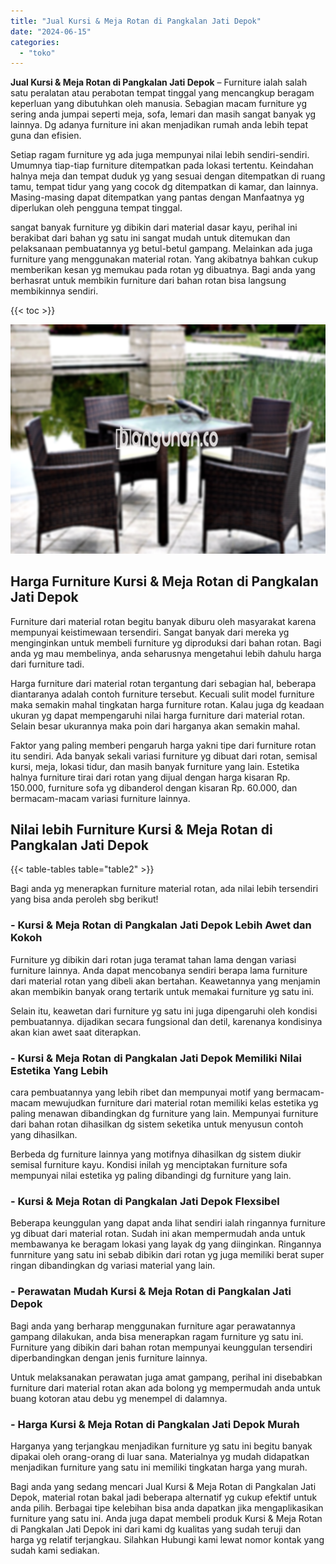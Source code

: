 ```yaml
---
title: "Jual Kursi & Meja Rotan di Pangkalan Jati Depok"
date: "2024-06-15"
categories: 
  - "toko"
---
```


**Jual Kursi & Meja Rotan di Pangkalan Jati Depok** – Furniture ialah salah satu peralatan atau perabotan tempat tinggal yang mencangkup beragam keperluan yang dibutuhkan oleh manusia. Sebagian macam furniture yg sering anda jumpai seperti meja, sofa, lemari dan masih sangat banyak yg lainnya. Dg adanya furniture ini akan menjadikan rumah anda lebih tepat guna dan efisien.

Setiap ragam furniture yg ada juga mempunyai nilai lebih sendiri-sendiri. Umumnya tiap-tiap furniture ditempatkan pada lokasi tertentu. Keindahan halnya meja dan tempat duduk yg yang sesuai dengan ditempatkan di ruang tamu, tempat tidur yang yang cocok dg ditempatkan di kamar, dan lainnya. Masing-masing dapat ditempatkan yang pantas dengan Manfaatnya yg diperlukan oleh pengguna tempat tinggal.

sangat banyak furniture yg dibikin dari material dasar kayu, perihal ini berakibat dari bahan yg satu ini sangat mudah untuk ditemukan dan pelaksanaan pembuatannya yg betul-betul gampang. Melainkan ada juga furniture yang menggunakan material rotan. Yang akibatnya bahkan cukup memberikan kesan yg memukau pada rotan yg dibuatnya. Bagi anda yang berhasrat untuk membikin furniture dari bahan rotan bisa langsung membikinnya sendiri.

{{< toc >}}

![Jual Kursi & Meja Rotan di Pangkalan Jati Depok](/images/kursi-meja-rotan-murah22.png)

## Harga Furniture Kursi & Meja Rotan di Pangkalan Jati Depok

Furniture dari material rotan begitu banyak diburu oleh masyarakat karena mempunyai keistimewaan tersendiri. Sangat banyak dari mereka yg menginginkan untuk membeli furniture yg diproduksi dari bahan rotan. Bagi anda yg mau membelinya, anda seharusnya mengetahui lebih dahulu harga dari furniture tadi.

Harga furniture dari material rotan tergantung dari sebagian hal, beberapa diantaranya adalah contoh furniture tersebut. Kecuali sulit model furniture maka semakin mahal tingkatan harga furniture rotan. Kalau juga dg keadaan ukuran yg dapat mempengaruhi nilai harga furniture dari material rotan. Selain besar ukurannya maka poin dari harganya akan semakin mahal.

Faktor yang paling memberi pengaruh harga yakni tipe dari furniture rotan itu sendiri. Ada banyak sekali variasi furniture yg dibuat dari rotan, semisal kursi, meja, lokasi tidur, dan masih banyak furniture yang lain. Estetika halnya furniture tirai dari rotan yang dijual dengan harga kisaran Rp. 150.000, furniture sofa yg dibanderol dengan kisaran Rp. 60.000, dan bermacam-macam variasi furniture lainnya.

## Nilai lebih Furniture Kursi & Meja Rotan di Pangkalan Jati Depok

{{< table-tables table="table2" >}}

Bagi anda yg menerapkan furniture material rotan, ada nilai lebih tersendiri yang bisa anda peroleh sbg berikut!

### \- Kursi & Meja Rotan di Pangkalan Jati Depok Lebih Awet dan Kokoh

Furniture yg dibikin dari rotan juga teramat tahan lama dengan variasi furniture lainnya. Anda dapat mencobanya sendiri berapa lama furniture dari material rotan yang dibeli akan bertahan. Keawetannya yang menjamin akan membikin banyak orang tertarik untuk memakai furniture yg satu ini.

Selain itu, keawetan dari furniture yg satu ini juga dipengaruhi oleh kondisi pembuatannya. dijadikan secara fungsional dan detil, karenanya kondisinya akan kian awet saat diterapkan.

### \- Kursi & Meja Rotan di Pangkalan Jati Depok Memiliki Nilai Estetika Yang Lebih

cara pembuatannya yang lebih ribet dan mempunyai motif yang bermacam-macam mewujudkan furniture dari material rotan memiliki kelas estetika yg paling menawan dibandingkan dg furniture yang lain. Mempunyai furniture dari bahan rotan dihasilkan dg sistem seketika untuk menyusun contoh yang dihasilkan.

Berbeda dg furniture lainnya yang motifnya dihasilkan dg sistem diukir semisal furniture kayu. Kondisi inilah yg menciptakan furniture sofa mempunyai nilai estetika yg paling dibandingi dg furniture yang lain.

### \- Kursi & Meja Rotan di Pangkalan Jati Depok Flexsibel

Beberapa keunggulan yang dapat anda lihat sendiri ialah ringannya furniture yg dibuat dari material rotan. Sudah ini akan mempermudah anda untuk membawanya ke beragam lokasi yang layak dg yang diinginkan. Ringannya funrniture yang satu ini sebab dibikin dari rotan yg juga memiliki berat super ringan dibandingkan dg variasi material yang lain.

### \- Perawatan Mudah Kursi & Meja Rotan di Pangkalan Jati Depok

Bagi anda yang berharap menggunakan furniture agar perawatannya gampang dilakukan, anda bisa menerapkan ragam furniture yg satu ini. Furniture yang dibikin dari bahan rotan mempunyai keunggulan tersendiri diperbandingkan dengan jenis furniture lainnya.

Untuk melaksanakan perawatan juga amat gampang, perihal ini disebabkan furniture dari material rotan akan ada bolong yg mempermudah anda untuk buang kotoran atau debu yg menempel di dalamnya.

### \- Harga Kursi & Meja Rotan di Pangkalan Jati Depok Murah

Harganya yang terjangkau menjadikan furniture yg satu ini begitu banyak dipakai oleh orang-orang di luar sana. Materialnya yg mudah didapatkan menjadikan furniture yang satu ini memiliki tingkatan harga yang murah.

Bagi anda yang sedang mencari Jual Kursi & Meja Rotan di Pangkalan Jati Depok, material rotan bakal jadi beberapa alternatif yg cukup efektif untuk anda pilih. Berbagai tipe kelebihan bisa anda dapatkan jika mengaplikasikan furniture yang satu ini. Anda juga dapat membeli produk Kursi & Meja Rotan di Pangkalan Jati Depok ini dari kami dg kualitas yang sudah teruji dan harga yg relatif terjangkau. Silahkan Hubungi kami lewat nomor kontak yang sudah kami sediakan.
